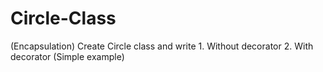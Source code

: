 # Circle-Class
(Encapsulation)  Create Circle class and write 1. Without decorator 2. With decorator (Simple example)
